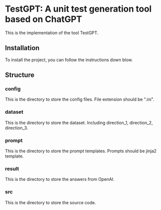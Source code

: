 # TestGPT: A unit test generation tool based on ChatGPT

This is the implementation of the tool TestGPT.


## Installation
To install the project, you can follow the instructions down blow.

## Structure

### config

This is the directory to store the config files. File extension should be ".ini".

### dataset

This is the directory to store the dataset. Including direction_1, direction_2, direction_3.

### prompt

This is the directory to store the prompt templates. Prompts should be jinja2 template.

### result

This is the directory to store the answers from OpenAI.

### src

This is the directory to store the source code.
